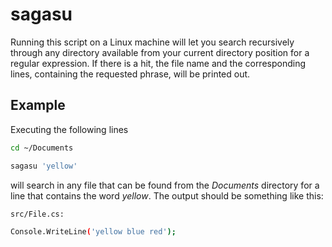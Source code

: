 # sagasu

Running this script on a Linux machine will let you search recursively through any directory available from your current directory position for a regular expression. If there is a hit, the file name and the corresponding lines, containing the requested phrase, will be printed out.

## Example

Executing the following lines
```sh
cd ~/Documents

sagasu 'yellow'
```

will search in any file that can be found from the _Documents_ directory for a line that contains the word *_yellow_*.
The output should be something like this:
```sh
src/File.cs:

Console.WriteLine('yellow blue red');
```



